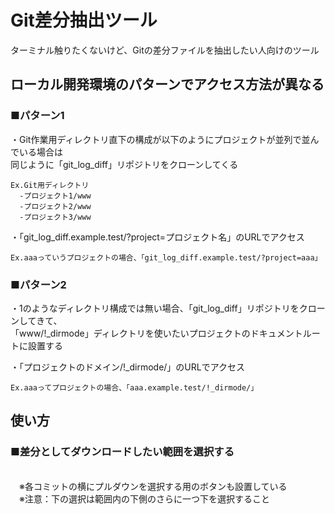 # Git差分抽出ツール

ターミナル触りたくないけど、Gitの差分ファイルを抽出したい人向けのツール

## ローカル開発環境のパターンでアクセス方法が異なる

### ■パターン1
・Git作業用ディレクトリ直下の構成が以下のようにプロジェクトが並列で並んでいる場合は
<br>同じように「git_log_diff」リポジトリをクローンしてくる

```
Ex.Git用ディレクトリ
  -プロジェクト1/www
  -プロジェクト2/www
  -プロジェクト3/www
```

・「git_log_diff.example.test/?project=プロジェクト名」のURLでアクセス

```
Ex.aaaっていうプロジェクトの場合、「git_log_diff.example.test/?project=aaa」
```

### ■パターン2

・1のようなディレクトリ構成では無い場合、「git_log_diff」リポジトリをクローンしてきて、
<br>「www/!_dirmode」ディレクトリを使いたいプロジェクトのドキュメントルートに設置する

・「プロジェクトのドメイン/!_dirmode/」のURLでアクセス

```
Ex.aaaってプロジェクトの場合、「aaa.example.test/!_dirmode/」
```

## 使い方

### ■差分としてダウンロードしたい範囲を選択する
<br>　※各コミットの横にプルダウンを選択する用のボタンも設置している
<br>　※注意：下の選択は範囲内の下側のさらに一つ下を選択すること
